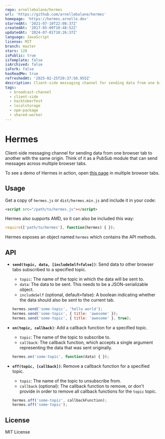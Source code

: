 ```yaml
---
repo: arnellebalane/hermes
url: 'https://github.com/arnellebalane/hermes'
homepage: 'https://hermes.arnelle.dev'
starredAt: '2021-07-10T22:08:37Z'
createdAt: '2017-05-09T10:48:52Z'
updatedAt: '2024-07-01T18:26:37Z'
language: JavaScript
license: MIT
branch: master
stars: 128
isPublic: true
isTemplate: false
isArchived: false
isFork: false
hasReadMe: true
refreshedAt: '2025-02-25T20:37:50.955Z'
description: Client-side messaging channel for sending data from one browser tab to another
tags:
  - broadcast-channel
  - client-side
  - hacktoberfest
  - localstorage
  - npm-package
  - shared-worker
---
```


# Hermes

Client-side messaging channel for sending data from one browser tab to another with the same origin. Think of it as a PubSub module that can send messages across multiple browser tabs.

To see a demo of Hermes in action, open [this page](https://hermes.arnelle.me/) in multiple browser tabs.


## Usage

Get a copy of `hermes.js` or `dist/hermes.min.js` and include it in your code:

```html
<script src="/path/to/hermes.js"></script>
```

Hermes also supports AMD, so it can also be included this way:

```js
require(['path/to/hermes'], function(hermes) { });
```

Hermes exposes an object named `hermes` which contains the API methods.


## API

- **`send(topic, data, [includeSelf=false])`**: Send data to other browser tabs subscribed to a specified topic.
  - `topic`: The name of the topic in which the data will be sent to.
  - `data`: The data to be sent. This needs to be a JSON-serializable object.
  - `includeSelf` (optional, default=false): A boolean indicating whether the data should also be sent to the current tab.

  ```js
  hermes.send('some-topic', 'hello world');
  hermes.send('some-topic', { title: 'awesome' });
  hermes.send('some-topic', { title: 'awesome' }, true);
  ```

- **`on(topic, callback)`**: Add a callback function for a specified topic.
  - `topic`: The name of the topic to subscribe to.
  - `callback`: The callback function, which accepts a single argument representing the data that was sent originally.

  ```js
  hermes.on('some-topic', function(data) { });
  ```

- **`off(topic, [callback])`**: Remove a callback function for a specified topic.
  - `topic`: The name of the topic to unsubscribe from.
  - `callback` (optional): The callback function to remove, or don't provide in order to remove all callback functions for the `topic` topic.

  ```js
  hermes.off('some-topic', callbackFunction);
  hermes.off('some-topic');
  ```


## License

MIT License
